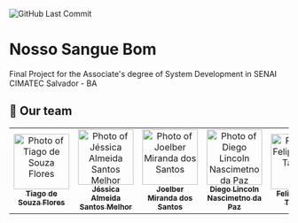![GitHub Last Commit](https://img.shields.io/github/last-commit/FSeravat/nsb_mobile)
# Nosso Sangue Bom

Final Project for the Associate's degree of System Development in SENAI CIMATEC Salvador - BA

## 🤝 Our team

<table>
  <tr>
    <td align="center">
      <a href="#">
        <img src="https://avatars.githubusercontent.com/u/77364713?v=4" width="100px;" alt="Photo of Tiago de Souza Flores"/><br>
        <sub>
          <b>Tiago de Souza Flores</b>
        </sub>
      </a>
    </td>
    <td align="center">
      <a href="#">
        <img src="https://avatars.githubusercontent.com/u/37885454?v=4" width="100px;" alt="Photo of Jéssica Almeida Santos Melhor"/><br>
        <sub>
          <b>Jéssica Almeida Santos Melhor</b>
        </sub>
      </a>
    </td>
    <td align="center">
      <a href="#">
        <img src="https://avatars.githubusercontent.com/u/101759896?v=4" width="100px;" alt="Photo of Joelber Miranda dos Santos"/><br>
        <sub>
          <b>Joelber Miranda dos Santos</b>
        </sub>
      </a>
    </td>
    <td align="center">
      <a href="https://github.com/dilincoln">
        <img src="https://avatars.githubusercontent.com/u/37885454?v=4" width="100px;" alt="Photo of Diego Lincoln Nascimetno da Paz"/><br>
        <sub>
          <b>Diego Lincoln Nascimetno da Paz</b>
        </sub>
      </a>
    </td>
    <td align="center">
      <a href="https://github.com/FSeravat">
        <img src="https://avatars.githubusercontent.com/u/22082360?v=4" width="100px;" alt="Photo of Felipe Costa Tavares"/><br>
        <sub>
          <b>Felipe Costa Tavares</b>
        </sub>
      </a>
    </td>
  </tr>
</table>
